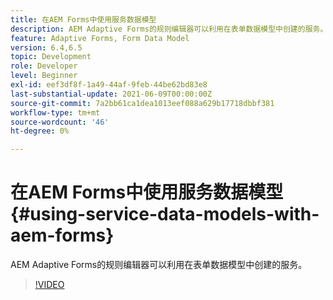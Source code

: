 ```yaml
---
title: 在AEM Forms中使用服务数据模型
description: AEM Adaptive Forms的规则编辑器可以利用在表单数据模型中创建的服务。
feature: Adaptive Forms, Form Data Model
version: 6.4,6.5
topic: Development
role: Developer
level: Beginner
exl-id: eef3df8f-1a49-44af-9feb-44be62bd83e8
last-substantial-update: 2021-06-09T00:00:00Z
source-git-commit: 7a2bb61ca1dea1013eef088a629b17718dbbf381
workflow-type: tm+mt
source-wordcount: '46'
ht-degree: 0%

---
```


# 在AEM Forms中使用服务数据模型{#using-service-data-models-with-aem-forms}

AEM Adaptive Forms的规则编辑器可以利用在表单数据模型中创建的服务。

>[!VIDEO](https://video.tv.adobe.com/v/17739/?quality=9&learn=on)

